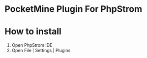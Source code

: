 # PocketMine Plugin For PhpStrom

# How to install 
1. Open PhpStrom IDE
2. Open File | Settings | Plugins
